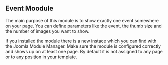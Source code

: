 ## Event Moodule

The main purpose of this module is to show exactly one event somewhere on your page. You can define parameters like the event, the thumb size and the number of images you want to show. 

If you installed the module there is a new instace which you can find with the Joomla Module Manager. Make sure the module is configured correctly and shows up on at least one page. By default it is not assigned to any page or to any position in your template.

